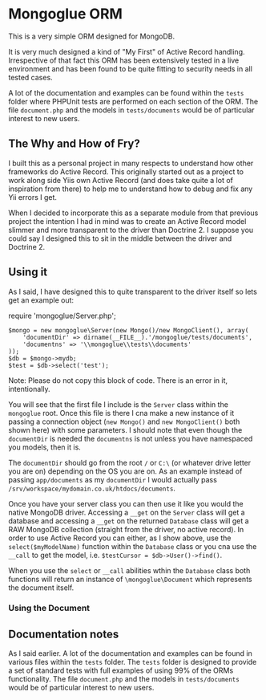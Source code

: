 # Mongoglue ORM

This is a very simple ORM designed for MongoDB.

It is very much designed a kind of "My First" of Active Record handling. Irrespective of that fact this ORM has been extensively tested in a live environment and has been
found to be quite fitting to security needs in all tested cases.

A lot of the documentation and examples can be found within the `tests` folder where PHPUnit tests are performed on each section of the ORM. The file `document.php`
and the models in `tests/documents` would be of particular interest to new users.

## The Why and How of Fry?

I built this as a personal project in many respects to understand how other frameworks do Active Record. This originally started out as a project to work along side Yiis own
Active Record (and does take quite a lot of inspiration from there) to help me to understand how to debug and fix any Yii errors I get.

When I decided to incorporate this as a separate module from that previous project the intention I had in mind was to create an Active Record model slimmer and more transparent
to the driver than Doctrine 2. I suppose you could say I designed this to sit in the middle between the driver and Doctrine 2.

## Using it

As I said, I have designed this to quite transparent to the driver itself so lets get an example out:

  require 'mongoglue/Server.php';

	$mongo = new mongoglue\Server(new Mongo()/new MongoClient(), array(
		'documentDir' => dirname(__FILE__).'/mongoglue/tests/documents',
		'documentns' => '\\mongoglue\\tests\\documents'
	));
	$db = $mongo->mydb;
	$test = $db->select('test');

Note: Please do not copy this block of code. There is an error in it, intentionally.

You will see that the first file I include is the `Server` class within the `mongoglue` root. Once this file is there I cna make a new instance of it passing a connection object
(`new Mongo()` and `new MongoClient()` both shown here) with some parameters. I should note that even though the `documentDir` is needed the `documentns` is not unless you have
namespaced you models, then it is.

The `documentDir` should go from the root `/` or `C:\` (or whatever drive letter you are on) depending on the OS you are on. As an example instead of passing `app/documents` as my
`documentDir` I would actually pass `/srv/workspace/mydomain.co.uk/htdocs/documents`.

Once you have your server class you can then use it like you would the native MongoDB driver. Accessing a `__get` on the `Server` class will get a database and accessing a `__get`
on the returned `Database` class will get a RAW MongoDB collection (straight from the driver, no active record). In order to use Active Record you can either, as I show above,
use the `select($myModelName)` function within the `Database` class or you cna use the `__call` to get the model, i.e. `$testCursor = $db->User()->find()`.

When you use the `select` or `__call` abilities wthin the `Database` class both functions will return an instance of `\mongoglue\Document` which represents the document itself.

### Using the Document

## Documentation notes

As I said earlier. A lot of the documentation and examples can be found in various files within the `tests` folder. The `tests` folder is designed to provide a set of standard
tests with full examples of using 99% of the ORMs functionality. The file `document.php` and the models in `tests/documents` would be of particular interest to new users.
